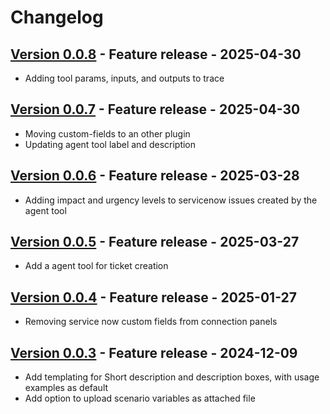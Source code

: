 # Changelog

## [Version 0.0.8](https://github.com/dataiku/dss-plugin-servicenow/releases/tag/v0.0.8) - Feature release - 2025-04-30

- Adding tool params, inputs, and outputs to trace

## [Version 0.0.7](https://github.com/dataiku/dss-plugin-servicenow/releases/tag/v0.0.7) - Feature release - 2025-04-30

- Moving custom-fields to an other plugin
- Updating agent tool label and description

## [Version 0.0.6](https://github.com/dataiku/dss-plugin-servicenow/releases/tag/v0.0.6) - Feature release - 2025-03-28

- Adding impact and urgency levels to servicenow issues created by the agent tool

## [Version 0.0.5](https://github.com/dataiku/dss-plugin-servicenow/releases/tag/v0.0.5) - Feature release - 2025-03-27

- Add a agent tool for ticket creation

## [Version 0.0.4](https://github.com/dataiku/dss-plugin-servicenow/releases/tag/v0.0.4) - Feature release - 2025-01-27

- Removing service now custom fields from connection panels

## [Version 0.0.3](https://github.com/dataiku/dss-plugin-servicenow/releases/tag/v0.0.3) - Feature release - 2024-12-09

- Add templating for Short description and description boxes, with usage examples as default
- Add option to upload scenario variables as attached file
